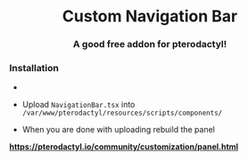 

<h1 align="center">Custom Navigation Bar</h1>
<h3 align="center">A good free addon for pterodactyl!</h3>

<h3 align="left"> Installation</h3>

- 

- Upload `NavigationBar.tsx` into `/var/www/pterodactyl/resources/scripts/components/`
- When you are done with uploading rebuild the panel

**https://pterodactyl.io/community/customization/panel.html**


<h1 align="center"></h1>

